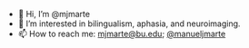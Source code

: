 - 👋 Hi, I’m @mjmarte
- 👀 I’m interested in bilingualism, aphasia, and neuroimaging.
- 📫 How to reach me: mjmarte@bu.edu; [@manueljmarte](https://twitter.com/manueljmarte)

<!---
mjmarte/mjmarte is a ✨ special ✨ repository because its `README.md` (this file) appears on your GitHub profile.
You can click the Preview link to take a look at your changes.
--->
